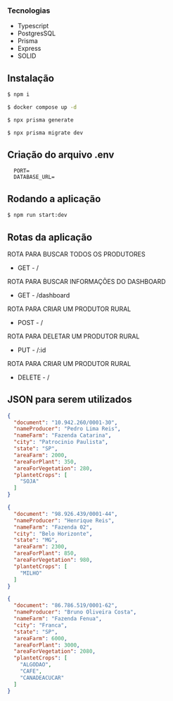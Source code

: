 
### Tecnologias
- Typescript
- PostgresSQL
- Prisma
- Express
- SOLID

## Instalação

```bash
$ npm i

$ docker compose up -d

$ npx prisma generate

$ npx prisma migrate dev
```

## Criação do arquivo .env

```
  PORT=
  DATABASE_URL=
```

## Rodando a aplicação

```bash
$ npm run start:dev
```

## Rotas da aplicação

ROTA PARA BUSCAR TODOS OS PRODUTORES
- GET - /

ROTA PARA BUSCAR INFORMAÇÕES DO DASHBOARD
- GET - /dashboard

ROTA PARA CRIAR UM PRODUTOR RURAL
- POST - /

ROTA PARA DELETAR UM PRODUTOR RURAL
- PUT - /:id

ROTA PARA CRIAR UM PRODUTOR RURAL
- DELETE - /

## JSON para serem utilizados
``` JSON
{
  "document": "10.942.260/0001-30",
  "nameProducer": "Pedro Lima Reis",
  "nameFarm": "Fazenda Catarina",
  "city": "Patrocinio Paulista",
  "state": "SP",
  "areaFarm": 2000,
  "areaForPlant": 350,
  "areaForVegetation": 280,
  "plantetCrops": [
    "SOJA"
  ]
}
```

``` JSON
{
  "document": "98.926.439/0001-44",
  "nameProducer": "Henrique Reis",
  "nameFarm": "Fazenda 02",
  "city": "Belo Horizonte",
  "state": "MG",
  "areaFarm": 2300,
  "areaForPlant": 850,
  "areaForVegetation": 980,
  "plantetCrops": [
    "MILHO"
  ]
}
```

``` JSON
{
  "document": "86.786.519/0001-62",
  "nameProducer": "Bruno Oliveira Costa",
  "nameFarm": "Fazenda Fenua",
  "city": "Franca",
  "state": "SP",
  "areaFarm": 6000,
  "areaForPlant": 3000,
  "areaForVegetation": 2080,
  "plantetCrops": [
    "ALGODAO",
    "CAFE",
    "CANADEACUCAR"
  ]
}
```
